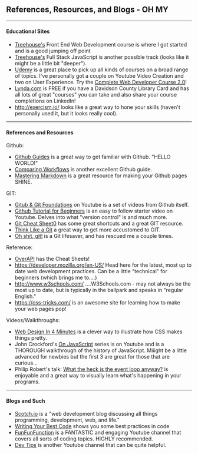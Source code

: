 ## References, Resources, and Blogs - OH MY
***

#### Educational Sites
- [Treehouse's](https://teamtreehouse.com/tracks/front-end-web-development) Front End Web Development course is where I got started and is a good jumping off point
- [Treehouse's](https://teamtreehouse.com/tracks/full-stack-javascript) Full Stack JavaScript is another possible track (looks like it might be a little bit "deeper").
- [Udemy](https://www.udemy.com) is a great place to pick up all kinds of courses on a broad range of topics. I've personally got a couple on Youtube Video Creation and two on User Experience. Try the [Complete Web Developer Course 2.0](https://www.udemy.com/the-complete-web-developer-course-2/)!
- [Lynda.com](https://www.lynda.com/) is FREE if you have a Davidson County Library Card and has all lots of great "courses" you can take and also share your course completions on LinkedIn! 
- http://exercism.io/ looks like a great way to hone your skills (haven't personally used it, but it looks really cool).

***
#### References and Resources 
Github:
- [Github Guides](https://guides.github.com/) is a great way to get familiar with Github. "HELLO WORLD!"
- [Comparing Workflows](https://www.atlassian.com/git/tutorials/comparing-workflows) is another excellent Github guide.
- [Mastering Markdown](https://guides.github.com/features/mastering-markdown/) is a great resource for making your Github pages SHINE.

GIT:
- [Gitub & Git Foundations](https://www.youtube.com/playlist?list=PLg7s6cbtAD15G8lNyoaYDuKZSKyJrgwB-) on Youtube is a set of videos from Github itself.
- [Github Tutorial for Beginners](https://www.youtube.com/watch?v=0fKg7e37bQE) is an easy to follow starter video on Youtube. Delves into what "version control" is and much more.
- [Git Cheat Sheet0](https://www.git-tower.com/blog/git-cheat-sheet/) has some great shortcuts and a great GIT resource.
- [Think Like a Git](http://think-like-a-git.net/) a great way to get more accustomed to GIT.
- [Oh shit, git!](http://ohshitgit.com/) is a Git lifesaver, and has rescued me a couple times.

Reference:
- [OverAPI](http://overapi.com/) has the Cheat Sheets!
- https://developer.mozilla.org/en-US/ Head here for the latest, most up to date web development practices. Can be a little "technical" for beginners (which brings me to....)
- http://www.w3schools.com/ ....W3Schools.com - may not always be the most up to date, but is typically in the ballpark and speaks in "regular English." 
- https://css-tricks.com/ is an awesome site for learning how to make your web pages pop!

Videos/Walkthroughs:
- [Web Design In 4 Minutes](http://jgthms.com/web-design-in-4-minutes/) is a clever way to illustrate how CSS makes things pretty.
- John Crockford's [On JavaScript](https://www.youtube.com/playlist?list=PL7664379246A246CB) series is on Youtube and is a THOROUGH walkthrough of the history of JavaScript. Miiight be a little advanced for newbies but the first 3 are great for those that are curious...
- Philip Robert's talk: [What the heck is the event loop anyway?](https://www.youtube.com/watch?v=8aGhZQkoFbQ&index=6&list=PLyZreCPOwYNna5TZmIBlSoIpY2lNrF0oA) is enjoyable and a great way to visually learn what's happening in your programs. 

***
#### Blogs and Such
- [Scotch.io](https://scotch.io/) is a "web development blog discussing all things programming, development, web, and life."
- [Writing Your Best Code](http://learn.shayhowe.com/html-css/writing-your-best-code/) shows you some best practices in code 
- [FunFunFunction](https://www.youtube.com/playlist?list=PL0zVEGEvSaeFSwPn06GKArptSxiP1Gff8) is a FANTASTIC and engaging Youtube channel that covers all sorts of coding topics. HIGHLY recommended.
- [Dev Tips](https://www.youtube.com/channel/UCyIe-61Y8C4_o-zZCtO4ETQ) is another Youtube channel that can be quite helpful.
